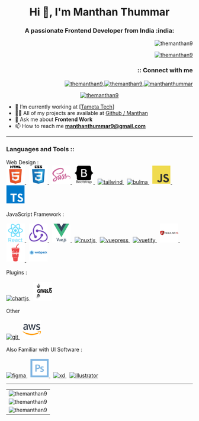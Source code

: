 <h1 align="center">Hi 👋, I'm Manthan Thummar</h1>
<h3 align="center">A passionate Frontend Developer from India :india:</h3>
<p align="right">
	<img src="https://komarev.com/ghpvc/?username=themanthan9&label=Profile%20views&color=0e75b6&style=flat"
		alt="themanthan9" />
</p>
<p align="right">
	<a href="https://twitter.com/themanthan9" target="_blank">
		<img src="https://img.shields.io/twitter/follow/themanthan9?logo=twitter&style=for-the-badge"
			alt="themanthan9" />
	</a>
</p>
<h3 align="right">:: Connect with me</h3>
<p align="right">
	<a href="https://join.skype.com/invite/jQkriYsaSa5D" target="_blank">
		<img align="center"
			src="https://raw.githubusercontent.com/rahuldkjain/github-profile-readme-generator/master/src/images/icons/Social/skype.svg"
			alt="themanthan9" height="30" width="50" />
	</a>
	<a href="https://twitter.com/themanthan9" target="_blank">
		<img align="center"
			src="https://raw.githubusercontent.com/rahuldkjain/github-profile-readme-generator/master/src/images/icons/Social/twitter.svg"
			alt="themanthan9" height="30" width="50" />
	</a>
	<a href="https://linkedin.com/in/manthanthummar" target="_blank">
		<img align="center"
			src="https://raw.githubusercontent.com/rahuldkjain/github-profile-readme-generator/master/src/images/icons/Social/linked-in-alt.svg"
			alt="manthanthummar" height="30" width="50" />
	</a>
</p>
<p align="center">
	<a href="https://github.com/ryo-ma/github-profile-trophy">
		<img src="https://github-profile-trophy.vercel.app/?username=themanthan9" alt="themanthan9" />
	</a>
</p>

- 🔭 I’m currently working at [[Tameta Tech](https://tameta.tech/)]
- 👨‍💻 All of my projects are available at [Github / Manthan](https://github.com/themanthan9)
- 💬 Ask me about **Frontend Work**
- 📫 How to reach me **manthanthummar9@gmail.com**

<hr />
<h3 align="left">Languages and Tools ::</h3>
<p align="left">
	Web Design :
	<br />
	<a href="https://www.w3.org/html/" target="_blank" rel="noreferrer">
		<img src="https://raw.githubusercontent.com/devicons/devicon/master/icons/html5/html5-original-wordmark.svg"
			alt="html5" width="50" height="50" />
	</a>&nbsp;
	<a href="https://www.w3schools.com/css/" target="_blank" rel="noreferrer">
		<img src="https://raw.githubusercontent.com/devicons/devicon/master/icons/css3/css3-original-wordmark.svg"
			alt="css3" width="50" height="50" />
	</a>&nbsp;
	<a href="https://sass-lang.com" target="_blank" rel="noreferrer">
		<img src="https://raw.githubusercontent.com/devicons/devicon/master/icons/sass/sass-original.svg" alt="sass"
			width="50" height="50" />
	</a>&nbsp;
	<a href="https://getbootstrap.com" target="_blank" rel="noreferrer">
		<img src="https://raw.githubusercontent.com/devicons/devicon/master/icons/bootstrap/bootstrap-plain-wordmark.svg"
			alt="bootstrap" width="50" height="50" />
	</a>&nbsp;
	<a href="https://tailwindcss.com/" target="_blank" rel="noreferrer">
		<img src="https://www.vectorlogo.zone/logos/tailwindcss/tailwindcss-icon.svg" alt="tailwind" width="50"
			height="50" />
	</a>&nbsp;
	<a href="https://bulma.io/" target="_blank" rel="noreferrer">
		<img src="https://raw.githubusercontent.com/gilbarbara/logos/804dc257b59e144eaca5bc6ffd16949752c6f789/logos/bulma.svg"
			alt="bulma" width="50" height="50" />
	</a>&nbsp;
	<a href="https://developer.mozilla.org/en-US/docs/Web/JavaScript" target="_blank" rel="noreferrer">
		<img src="https://raw.githubusercontent.com/devicons/devicon/master/icons/javascript/javascript-original.svg"
			alt="javascript" width="50" height="50" />
	</a>&nbsp;
	<a href="https://www.typescriptlang.org/" target="_blank" rel="noreferrer">
		<img src="https://raw.githubusercontent.com/devicons/devicon/master/icons/typescript/typescript-original.svg"
			alt="typescript" width="50" height="50" />
	</a>
	<br />
	<br />
	JavaScript Framework :
	<br />
	<br />
	<a href="https://reactjs.org/" target="_blank" rel="noreferrer">
		<img src="https://raw.githubusercontent.com/devicons/devicon/master/icons/react/react-original-wordmark.svg"
			alt="react" width="50" height="50" />
	</a>&nbsp;
	<a href="https://redux.js.org" target="_blank" rel="noreferrer">
		<img src="https://raw.githubusercontent.com/devicons/devicon/master/icons/redux/redux-original.svg" alt="redux"
			width="50" height="50" />
	</a>&nbsp;
	<a href="https://vuejs.org/" target="_blank" rel="noreferrer">
		<img src="https://raw.githubusercontent.com/devicons/devicon/master/icons/vuejs/vuejs-original-wordmark.svg"
			alt="vuejs" width="50" height="50" />
	</a>&nbsp;
	<a href="https://nuxtjs.org/" target="_blank" rel="noreferrer">
		<img src="https://www.vectorlogo.zone/logos/nuxtjs/nuxtjs-icon.svg" alt="nuxtjs" width="50" height="50" />
	</a>&nbsp;
	<a href="https://vuepress.vuejs.org/" target="_blank" rel="noreferrer">
		<img src="https://raw.githubusercontent.com/AliasIO/wappalyzer/master/src/drivers/webextension/images/icons/VuePress.svg"
			alt="vuepress" width="50" height="50" />
	</a>&nbsp;
	<a href="https://vuetifyjs.com/en/" target="_blank" rel="noreferrer">
		<img src="https://bestofjs.org/logos/vuetify.svg" alt="vuetify" width="50" height="50" />
	</a>&nbsp;
	<a href="https://angular.io" target="_blank" rel="noreferrer">
		<img src="https://raw.githubusercontent.com/devicons/devicon/master/icons/angularjs/angularjs-original-wordmark.svg"
			alt="angularjs" width="50" height="50" />
	</a>&nbsp;
	<a href="https://gulpjs.com" target="_blank" rel="noreferrer">
		<img src="https://raw.githubusercontent.com/devicons/devicon/master/icons/gulp/gulp-plain.svg" alt="gulp"
			width="50" height="50" />
	</a>&nbsp;
	<a href="https://webpack.js.org" target="_blank" rel="noreferrer">
		<img src="https://raw.githubusercontent.com/devicons/devicon/d00d0969292a6569d45b06d3f350f463a0107b0d/icons/webpack/webpack-original-wordmark.svg"
			alt="webpack" width="50" height="50" />
	</a>
	<br />
	<br />
	Plugins :
	<br />
	<br />
	<a href="https://www.chartjs.org" target="_blank" rel="noreferrer">
		<img src="https://www.chartjs.org/media/logo-title.svg" alt="chartjs" width="50" height="50" />
	</a>&nbsp;
	<a href="https://canvasjs.com" target="_blank" rel="noreferrer">
		<img src="https://raw.githubusercontent.com/Hardik0307/Hardik0307/master/assets/canvasjs-charts.svg"
			alt="canvasjs" width="50" height="50" />
	</a>
	<br />
	<br />
	Other
	<br />
	<br />
	<a href="https://git-scm.com/" target="_blank" rel="noreferrer">
		<img src="https://www.vectorlogo.zone/logos/git-scm/git-scm-icon.svg" alt="git" width="50" height="50" />
	</a>&nbsp;
	<a href="https://aws.amazon.com" target="_blank" rel="noreferrer">
		<img src="https://raw.githubusercontent.com/devicons/devicon/master/icons/amazonwebservices/amazonwebservices-original-wordmark.svg"
			alt="aws" width="50" height="50" />
	</a>
	<br />
	<br />
	Also Familiar with UI Software :
	<br />
	<br />
	<a href="https://www.figma.com/" target="_blank" rel="noreferrer">
		<img src="https://www.vectorlogo.zone/logos/figma/figma-icon.svg" alt="figma" width="50" height="50" />
	</a>&nbsp;
	<a href="https://www.photoshop.com/en" rel="nofollow">
		<img src="https://raw.githubusercontent.com/devicons/devicon/master/icons/photoshop/photoshop-line.svg"
			alt="photoshop" width="50" height="50">
	</a>&nbsp;
	<a href="https://www.adobe.com/products/xd.html" target="_blank" rel="noreferrer">
		<img src="https://cdn.worldvectorlogo.com/logos/adobe-xd.svg" alt="xd" width="50" height="50" />
	</a>&nbsp;
	<a href="https://www.adobe.com/in/products/illustrator.html" target="_blank" rel="noreferrer">
		<img src="https://www.vectorlogo.zone/logos/adobe_illustrator/adobe_illustrator-icon.svg" alt="illustrator"
			width="50" height="50" />
	</a>
</p>
<hr />
<table align="center" border="0">
	<tr>
		<td align="center"><img
				src="https://github-readme-stats.vercel.app/api/top-langs?username=themanthan9&show_icons=true&locale=en&layout=compact"
				alt="themanthan9" /> </td>
	</tr>
	<tr>
		<td align="center"><img
				src="https://github-readme-stats.vercel.app/api?username=themanthan9&show_icons=true&locale=en"
				alt="themanthan9" /></td>
	</tr>
	<tr>
		<td align="center"><img src="https://github-readme-streak-stats.herokuapp.com/?user=themanthan9&"
				alt="themanthan9" /></td>
	</tr>
</table>
